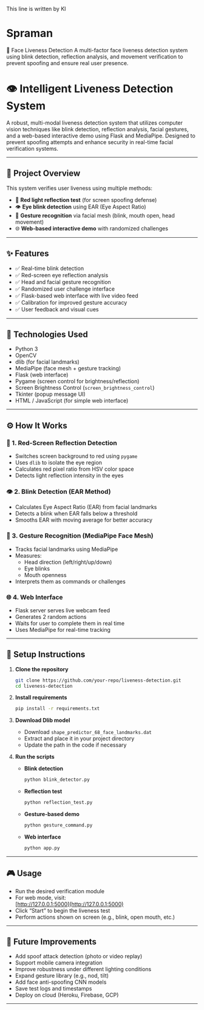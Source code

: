 This line is written by KI
# Spraman
🔐 Face Liveness Detection A multi-factor face liveness detection system using blink detection, reflection analysis, and movement verification to prevent spoofing and ensure real user presence.

# 👁️ Intelligent Liveness Detection System

A robust, multi-modal liveness detection system that utilizes computer vision techniques like blink detection, reflection analysis, facial gestures, and a web-based interactive demo using Flask and MediaPipe. Designed to prevent spoofing attempts and enhance security in real-time facial verification systems.

---

## 📌 Project Overview

This system verifies user liveness using multiple methods:

- 🔴 **Red light reflection test** (for screen spoofing defense)
- 👁️ **Eye blink detection** using EAR (Eye Aspect Ratio)
- 🧠 **Gesture recognition** via facial mesh (blink, mouth open, head movement)
- 🌐 **Web-based interactive demo** with randomized challenges

---

## ✨ Features

- ✅ Real-time blink detection  
- ✅ Red-screen eye reflection analysis  
- ✅ Head and facial gesture recognition  
- ✅ Randomized user challenge interface  
- ✅ Flask-based web interface with live video feed  
- ✅ Calibration for improved gesture accuracy  
- ✅ User feedback and visual cues  

---

## 🔧 Technologies Used

- Python 3  
- OpenCV  
- dlib (for facial landmarks)  
- MediaPipe (face mesh + gesture tracking)  
- Flask (web interface)  
- Pygame (screen control for brightness/reflection)  
- Screen Brightness Control (`screen_brightness_control`)  
- Tkinter (popup message UI)  
- HTML / JavaScript (for simple web interface)  

---

## ⚙️ How It Works

### 🔴 1. Red-Screen Reflection Detection

- Switches screen background to red using `pygame`
- Uses `dlib` to isolate the eye region
- Calculates red pixel ratio from HSV color space
- Detects light reflection intensity in the eyes

### 👁️ 2. Blink Detection (EAR Method)

- Calculates Eye Aspect Ratio (EAR) from facial landmarks
- Detects a blink when EAR falls below a threshold
- Smooths EAR with moving average for better accuracy

### 🧠 3. Gesture Recognition (MediaPipe Face Mesh)

- Tracks facial landmarks using MediaPipe
- Measures:
  - Head direction (left/right/up/down)
  - Eye blinks
  - Mouth openness
- Interprets them as commands or challenges

### 🌐 4. Web Interface

- Flask server serves live webcam feed
- Generates 2 random actions
- Waits for user to complete them in real time
- Uses MediaPipe for real-time tracking

---

## 🚀 Setup Instructions

1. **Clone the repository**

    ```bash
    git clone https://github.com/your-repo/liveness-detection.git
    cd liveness-detection
    ```

2. **Install requirements**

    ```bash
    pip install -r requirements.txt
    ```

3. **Download Dlib model**

    - Download `shape_predictor_68_face_landmarks.dat`
    - Extract and place it in your project directory
    - Update the path in the code if necessary

4. **Run the scripts**

    - **Blink detection**  
        ```bash
        python blink_detector.py
        ```

    - **Reflection test**  
        ```bash
        python reflection_test.py
        ```

    - **Gesture-based demo**  
        ```bash
        python gesture_command.py
        ```

    - **Web interface**  
        ```bash
        python app.py
        ```

---

## 🎮 Usage

- Run the desired verification module
- For web mode, visit:  
  [http://127.0.0.1:5000](http://127.0.0.1:5000)  
- Click “Start” to begin the liveness test
- Perform actions shown on screen (e.g., blink, open mouth, etc.)

---

## 🔮 Future Improvements

- Add spoof attack detection (photo or video replay)
- Support mobile camera integration
- Improve robustness under different lighting conditions
- Expand gesture library (e.g., nod, tilt)
- Add face anti-spoofing CNN models
- Save test logs and timestamps
- Deploy on cloud (Heroku, Firebase, GCP)

---




